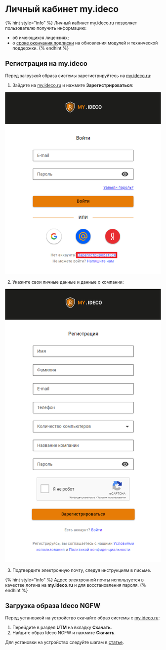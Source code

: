 # Личный кабинет my.ideco

{% hint style="info" %}
Личный кабинет my.ideco.ru позволяет пользователю получить информацию:

* об имеющихся лицензиях;
* о [сроке окончания подписки](https://2020.ideco.ru/development) на обновления модулей и технической поддержки.
{% endhint %}

## Регистрация на my.ideco

Перед загрузкой образа системы зарегистрируйтесь на [my.ideco.ru](https://my.ideco.ru/):

1. Зайдите на [my.ideco.ru](https://my.ideco.ru/) и нажмите **Зарегистрироваться**:

![](../.gitbook/assets/my-ideco.png)

2. Укажите свои личные данные и данные о компании:

![](../.gitbook/assets/my-ideco1.png)

3. Подтвердите электронную почту, следуя инструкциям в письме.

{% hint style="info" %}
Адрес электронной почты используется в качестве логина на **my.ideco.ru** и для восстановления пароля.
{% endhint %}

## Загрузка образа Ideco NGFW 

Перед установкой на устройство скачайте образ системы с [my.ideco.ru](https://my.ideco.ru/):

1. Перейдите в раздел **UTM** на вкладку **Скачать**.
2. Найдите образ Ideco NGFW и нажмите **Скачать**.

Для установки на устройство следуйте шагам в [статье](./preparation-install.md).
